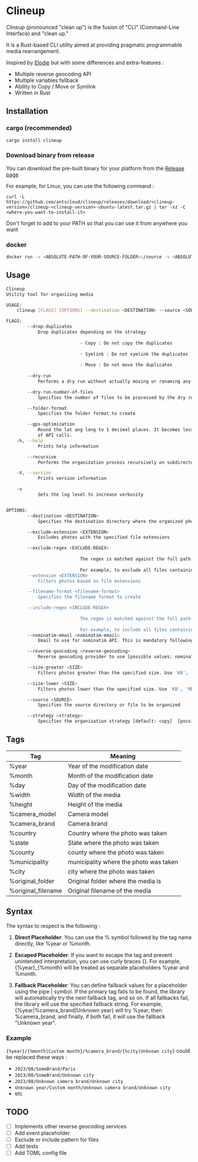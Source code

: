 # Clineup

Clineup (pronounced "clean up") is the fusion of "CLI" (Command-Line Interface) and "clean up."

It is a Rust-based CLI utility aimed at providing pragmatic programmable media rearrangement.

Inspired by [Elodie](https://github.com/jmathai/elodie) but with some differences and extra-features : 

- Multiple reverse geocoding API
- Multiple variables fallback 
- Ability to Copy / Move or Symlink
- Written in Rust

## Installation 

### cargo (recommended)

```sh
cargo install clineup
```

### Download binary from release

You can download the pre-built binary for your platform from the [Release page](https://github.com/antscloud/clineup/releases)

For example, for Linux, you can use the following command :

```
curl -L https://github.com/antscloud/clineup/releases/download/<clineup-version>/clineup-<clineup-version>-ubuntu-latest.tar.gz | tar -xz -C <where-you-want-to-install-it>
```

Don't forget to add <where-you-want-to-install-it> to your PATH so that you can use it from anywhere you want
### docker 

```sh
docker run -v <ABSOLUTE-PATH-OF-YOUR-SOURCE-FOLDER>:/source -v <ABSOLUTE-PATH-OF-YOUR-DESTINATION-FOLDER>:/destination antscloud/clineup --source /source --destination /destination [YOUR-OPTIONS-HERE]
```

## Usage

```sh
Clineup 
Utility tool for organizing media

USAGE:
    clineup [FLAGS] [OPTIONS] --destination <DESTINATION> --source <SOURCE>

FLAGS:
        --drop-duplicates            
            Drop duplicates depending on the strategy 
            
                            - Copy : Do not copy the duplicates 
            
                            - Symlink : Do not symlink the duplicates 
            
                            - Move : Do not move the duplicates
                            
        --dry-run                    
            Performs a dry run without actually moving or renaming any files

        --dry-run-number-of-files    
            Specifies the number of files to be processed by the dry run

        --folder-format              
            Specifies the folder format to create

        --gps-optimization           
            Round the lat ang long to 1 decimal places. It becomes less accurate (about 1 kilometer) but can save a lot
            of API calls.
    -h, --help                       
            Prints help information

        --recursive                  
            Performs the organization process recursively on subdirectories

    -V, --version                    
            Prints version information

    -v                               
            Sets the log level to increase verbosity


OPTIONS:
        --destination <DESTINATION>
            Specifies the destination directory where the organized photos will be stored

        --exclude-extension <EXTENSION>            
            Excludes photos with the specified file extensions

        --exclude-regex <EXCLUDE-REGEX>            
            
                            The regex is matched against the full path of the file, including the parent folders.
            
                            For example, to exclude all files containing 'IMG', use the regex '.*IMG.*
        --extension <EXTENSION>                    
            Filters photos based on file extensions

        --filename-format <filename-format>        
            Specifies the filename format to create

        --include-regex <INCLUDE-REGEX>            
            
                            The regex is matched against the full path of the file, including the parent folders.
            
                            For example, to include all files containing 'IMG', use the regex '.*IMG.*
        --nominatim-email <nominatim-email>
            Email to use for nominatim API. This is mandatory following the nominatim usage policy

        --reverse-geocoding <reverse-geocoding>    
            Reverse geocoding provider to use [possible values: nominatim]

        --size-greater <SIZE>
            Filters photos greater than the specified size. Use 'KB', 'MB', 'GB', 'TB' or 'PB'

        --size-lower <SIZE>
            Filters photos lower than the specified size. Use 'KB', 'MB', 'GB', 'TB' or 'PB'

        --source <SOURCE>                          
            Specifies the source directory or file to be organized

        --strategy <strategy>
            Specifies the organization strategy [default: copy]  [possible values: copy, symlink, move]
```
## Tags 

| Tag                | Meaning                                |
|--------------------|----------------------------------------|
| %year              | Year of the modification date          |
| %month             | Month of the modification date         |
| %day               | Day of the modification date           |
| %width             | Width of the media                     |
| %height            | Height of the media                    |
| %camera_model      | Camera model                           |
| %camera_brand      | Camera brand                           |
| %country           | Country where the photo was taken      |
| %state             | State where the photo was taken        |
| %county            | county where the photo was taken       |
| %municipality      | municipality where the photo was taken |
| %city              | city where the photo was taken         |
| %original_folder   | Original folder where the media is     |
| %original_filename | Original filename of the media         |

## Syntax

The syntax to respect is the following : 

1. **Direct Placeholder**: You can use the % symbol followed by the tag name directly, like %year or %month.

2. **Escaped Placeholder**: If you want to escape the tag and prevent unintended interpretation, you can use curly braces {}. For example, {%year}_{%month} will be treated as separate placeholders %year and %month.

3. **Fallback Placeholder**: You can define fallback values for a placeholder using the pipe | symbol. If the primary tag fails to be found, the library will automatically try the next fallback tag, and so on. If all fallbacks fail, the library will use the specified fallback string. For example, {%year|%camera_brand|Unknown year} will try %year, then %camera_brand, and finally, if both fail, it will use the fallback "Unknown year".

### Example

`{%year}/{%month|Custom month}/%camera_brand/{%city|Unknown city}` could be replaced these ways : 

- `2023/08/SomeBrand/Paris`
- `2023/08/SomeBrand/Unknown city`
- `2023/08/Unknown camera brand/Unknown city`
- `Unknown year/Custom month/Unknown camera brand/Unknown city`
- etc

## TODO 

- [ ] Implements other reverse geocoding services
- [ ] Add event placeholder
- [ ] Exclude or include pattern for files
- [ ] Add tests 
- [ ] Add TOML config file